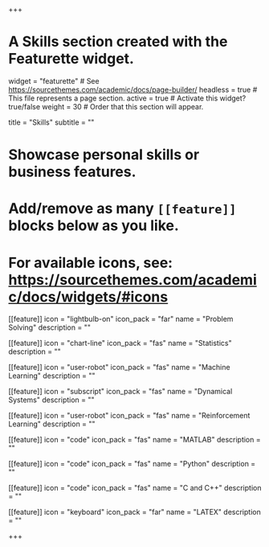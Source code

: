 +++
# A Skills section created with the Featurette widget.
widget = "featurette"  # See https://sourcethemes.com/academic/docs/page-builder/
headless = true  # This file represents a page section.
active = true  # Activate this widget? true/false
weight = 30  # Order that this section will appear.

title = "Skills"
subtitle = ""

# Showcase personal skills or business features.
# 
# Add/remove as many `[[feature]]` blocks below as you like.
# 
# For available icons, see: https://sourcethemes.com/academic/docs/widgets/#icons

[[feature]]
  icon = "lightbulb-on"
  icon_pack = "far"
  name = "Problem Solving"
  description = ""  
  
[[feature]]
  icon = "chart-line"
  icon_pack = "fas"
  name = "Statistics"
  description = "" 

[[feature]]
  icon = "user-robot"
  icon_pack = "fas"
  name = "Machine Learning"
  description = ""  
  
[[feature]]
  icon = "subscript"
  icon_pack = "fas"
  name = "Dynamical Systems"
  description = ""  

[[feature]]
  icon = "user-robot"
  icon_pack = "fas"
  name = "Reinforcement Learning"
  description = ""  
  
[[feature]]
  icon = "code"
  icon_pack = "fas"
  name = "MATLAB"
  description = ""  
  
[[feature]]
  icon = "code"
  icon_pack = "fas"
  name = "Python"
  description = ""  
  
[[feature]]
  icon = "code"
  icon_pack = "fas"
  name = "C and C++"
  description = ""  
  
[[feature]]
  icon = "keyboard"
  icon_pack = "far"
  name = "LATEX"
  description = ""

+++

